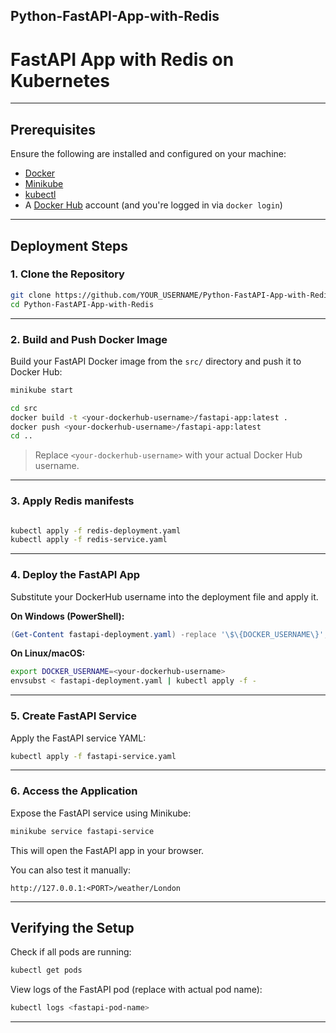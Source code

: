 ## Python-FastAPI-App-with-Redis

# FastAPI App with Redis on Kubernetes

---

## Prerequisites

Ensure the following are installed and configured on your machine:

* [Docker](https://www.docker.com/)
* [Minikube](https://minikube.sigs.k8s.io/)
* [kubectl](https://kubernetes.io/docs/tasks/tools/)
* A [Docker Hub](https://hub.docker.com/) account (and you're logged in via `docker login`)

---

## Deployment Steps

### 1. Clone the Repository

```bash
git clone https://github.com/YOUR_USERNAME/Python-FastAPI-App-with-Redis.git
cd Python-FastAPI-App-with-Redis
```

---

### 2. Build and Push Docker Image

Build your FastAPI Docker image from the `src/` directory and push it to Docker Hub:

```bash
minikube start

cd src
docker build -t <your-dockerhub-username>/fastapi-app:latest .
docker push <your-dockerhub-username>/fastapi-app:latest
cd ..
```

> Replace `<your-dockerhub-username>` with your actual Docker Hub username.

---

### 3. Apply Redis manifests


```bash

kubectl apply -f redis-deployment.yaml
kubectl apply -f redis-service.yaml

```

---

### 4. Deploy the FastAPI App

Substitute your DockerHub username into the deployment file and apply it.

**On Windows (PowerShell):**

```powershell
(Get-Content fastapi-deployment.yaml) -replace '\$\{DOCKER_USERNAME\}', '<your-dockerhub-username>' | kubectl apply -f -
```

**On Linux/macOS:**

```bash
export DOCKER_USERNAME=<your-dockerhub-username>
envsubst < fastapi-deployment.yaml | kubectl apply -f -
```

---

### 5. Create FastAPI Service

Apply the FastAPI service YAML:

```bash
kubectl apply -f fastapi-service.yaml
```

---

### 6. Access the Application

Expose the FastAPI service using Minikube:

```bash
minikube service fastapi-service
```

This will open the FastAPI app in your browser.

You can also test it manually:

```
http://127.0.0.1:<PORT>/weather/London
```

---

## Verifying the Setup

Check if all pods are running:

```bash
kubectl get pods
```

View logs of the FastAPI pod (replace with actual pod name):

```bash
kubectl logs <fastapi-pod-name>
```

---

